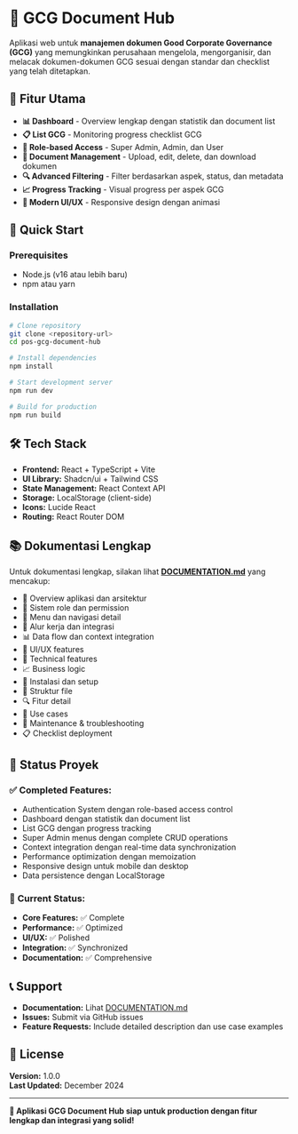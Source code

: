 # 🏢 GCG Document Hub

Aplikasi web untuk **manajemen dokumen Good Corporate Governance (GCG)** yang memungkinkan perusahaan mengelola, mengorganisir, dan melacak dokumen-dokumen GCG sesuai dengan standar dan checklist yang telah ditetapkan.

## 🎯 **Fitur Utama**

- **📊 Dashboard** - Overview lengkap dengan statistik dan document list
- **📋 List GCG** - Monitoring progress checklist GCG
- **👥 Role-based Access** - Super Admin, Admin, dan User
- **📁 Document Management** - Upload, edit, delete, dan download dokumen
- **🔍 Advanced Filtering** - Filter berdasarkan aspek, status, dan metadata
- **📈 Progress Tracking** - Visual progress per aspek GCG
- **🎨 Modern UI/UX** - Responsive design dengan animasi

## 🚀 **Quick Start**

### Prerequisites
- Node.js (v16 atau lebih baru)
- npm atau yarn

### Installation
```bash
# Clone repository
git clone <repository-url>
cd pos-gcg-document-hub

# Install dependencies
npm install

# Start development server
npm run dev

# Build for production
npm run build
```

## 🛠️ **Tech Stack**

- **Frontend:** React + TypeScript + Vite
- **UI Library:** Shadcn/ui + Tailwind CSS
- **State Management:** React Context API
- **Storage:** LocalStorage (client-side)
- **Icons:** Lucide React
- **Routing:** React Router DOM

## 📚 **Dokumentasi Lengkap**

Untuk dokumentasi lengkap, silakan lihat **[DOCUMENTATION.md](./DOCUMENTATION.md)** yang mencakup:

- 📖 Overview aplikasi dan arsitektur
- 🔐 Sistem role dan permission
- 📱 Menu dan navigasi detail
- 🔄 Alur kerja dan integrasi
- 📊 Data flow dan context integration
- 🎨 UI/UX features
- 🔧 Technical features
- 📈 Business logic
- 🚀 Instalasi dan setup
- 📁 Struktur file
- 🔍 Fitur detail
- 🎯 Use cases
- 🔧 Maintenance & troubleshooting
- 📋 Checklist deployment

## 🎯 **Status Proyek**

### ✅ **Completed Features:**
- Authentication System dengan role-based access control
- Dashboard dengan statistik dan document list
- List GCG dengan progress tracking
- Super Admin menus dengan complete CRUD operations
- Context integration dengan real-time data synchronization
- Performance optimization dengan memoization
- Responsive design untuk mobile dan desktop
- Data persistence dengan LocalStorage

### 🎯 **Current Status:**
- **Core Features:** ✅ Complete
- **Performance:** ✅ Optimized
- **UI/UX:** ✅ Polished
- **Integration:** ✅ Synchronized
- **Documentation:** ✅ Comprehensive

## 📞 **Support**

- **Documentation:** Lihat [DOCUMENTATION.md](./DOCUMENTATION.md)
- **Issues:** Submit via GitHub issues
- **Feature Requests:** Include detailed description dan use case examples

## 📄 **License**

**Version:** 1.0.0  
**Last Updated:** December 2024

---

**🎯 Aplikasi GCG Document Hub siap untuk production dengan fitur lengkap dan integrasi yang solid!** 

